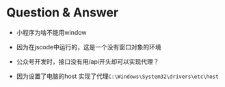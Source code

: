 # Question & Answer

* 小程序为啥不能用window
* 因为在jscode中运行的，这是一个没有窗口对象的环境

* 公众号开发时，接口没有用/api开头却可以实现代理？
* 因为设置了电脑的host 实现了代理`C:\Windows\System32\drivers\etc\host`
